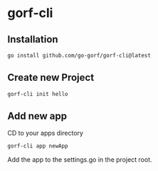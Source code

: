 # gorf-cli

## Installation
```bash
go install github.com/go-gorf/gorf-cli@latest
```
## Create new Project

```bash
gorf-cli init hello
```

## Add new app  

CD to your apps directory 

```bash
gorf-cli app newApp
```

Add the app to the settings.go in the project root.